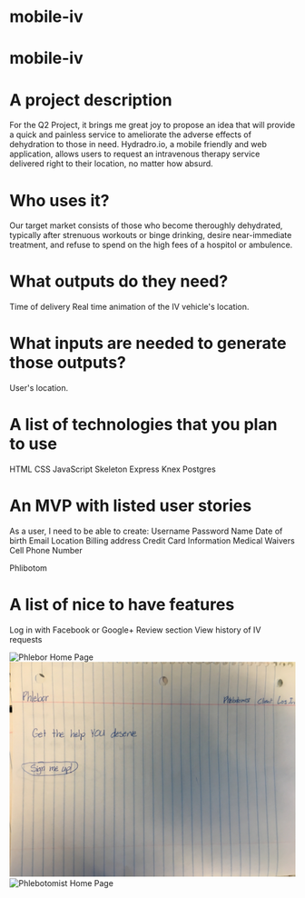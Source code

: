 # mobile-iv
# mobile-iv

# A project description
For the Q2 Project, it brings me great joy to propose an idea that will provide a quick and painless service to ameliorate the adverse effects of dehydration to those in need. Hydradro.io, a mobile friendly and web application, allows users to request an intravenous therapy service delivered right to their location, no matter how absurd. 


# Who uses it?
Our target market consists of those who become theroughly dehydrated, typically after strenuous workouts or binge drinking, desire near-immediate treatment, and refuse to spend on the high fees of a hospitol or ambulence.


# What outputs do they need?
Time of delivery
Real time animation of the IV vehicle's location.

# What inputs are needed to generate those outputs?
User's location.

# A list of technologies that you plan to use
HTML
CSS
JavaScript
Skeleton
Express
Knex
Postgres

# An MVP with listed user stories
As a user, I need to be able to create:
Username
Password
Name
Date of birth
Email
Location
Billing address
Credit Card Information
Medical Waivers
Cell Phone Number

Phlibotom

# A list of nice to have features
Log in with Facebook or Google+
Review section
View history of IV requests

![Phlebor Home Page](https://github.com/jakeaustinlewis/mobile-iv/blob/master/PhleborHomePage.png)
![Client Home Page](https://github.com/jakeaustinlewis/mobile-iv/blob/master/ClientHomePage.jpg)
![Phlebotomist Home Page](https://github.com/jakeaustinlewis/mobile-iv/blob/master/PhlebotomistHomePage.png)
